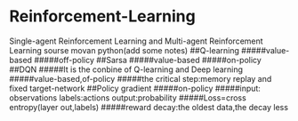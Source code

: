 # Reinforcement-Learning
Single-agent Reinforcement Learning and Multi-agent Reinforcement Learning
sourse movan python(add some notes)
##Q-learning 
#####value-based
#####off-policy
##Sarsa
#####value-based
#####on-policy
##DQN
#####It is the conbine of Q-learning and Deep learning 
#####value-based,of-policy
#####the critical step:memory replay and fixed target-network
##Policy gradient 
#####on-policy
#####input: observations  labels:actions   output:probability
#####Loss=cross entropy(layer out,labels)
#####reward decay:the oldest data,the decay less
